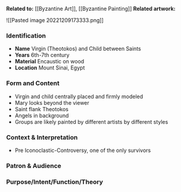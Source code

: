 **Related to:** [[Byzantine Art]], [[Byzantine Painting]] 
**Related artwork:** 

![[Pasted image 20221209173333.png]] 

### Identification
- **Name** Virgin (Theotokos) and Child between Saints
- **Years** 6th-7th century
- **Material** Encaustic on wood
- **Location** Mount Sinai, Egypt

### Form and Content
- Virgin and child centrally placed and firmly modeled
- Mary looks beyond the viewer
- Saint flank Theotokos
- Angels in background
- Groups are likely painted by different artists by different styles

### Context & Interpretation
- Pre Iconoclastic-Controversy, one of the only survivors

### Patron & Audience


### Purpose/Intent/Function/Theory